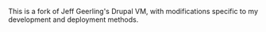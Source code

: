 This is a fork of Jeff Geerling's Drupal VM, with modifications specific to my development and deployment methods.
